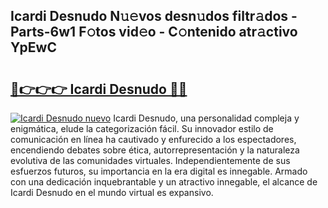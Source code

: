 ## Icardi Desnudo N𝚞𝚎vos desn𝚞dos filtr𝚊dos - Parts-6w1 F𝚘tos vid𝚎o - C𝚘ntenido atr𝚊ctivo YpEwC

# <h2><a href="http://mb73yc.tromn.icu/?c=Icardi+Desnudo">🔗👉👉👉 Icardi Desnudo 🔗🔗</a></h2>

[![Icardi Desnudo nuevo](https://i.imgur.com/pEAQMta.gif)](http://mb73yc.tromn.icu/?c=Icardi+Desnudo)
Icardi Desnudo, una personalidad compleja y enigmática, elude la categorización fácil. Su innovador estilo de comunicación en línea ha cautivado y enfurecido a los espectadores, encendiendo debates sobre ética, autorrepresentación y la naturaleza evolutiva de las comunidades virtuales. Independientemente de sus esfuerzos futuros, su importancia en la era digital es innegable. Armado con una dedicación inquebrantable y un atractivo innegable, el alcance de Icardi Desnudo en el mundo virtual es expansivo.
